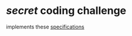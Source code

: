 # *secret* coding challenge

implements these [specifications](https://ghost.notion.site/Coding-challenge-4b8ae672b90745dda06afeeea0f27267)
